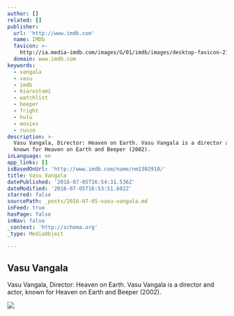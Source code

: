 ```yaml
---
author: []
related: []
publisher:
  url: 'http://www.imdb.com'
  name: IMDb
  favicon: >-
    http://ia.media-imdb.com/images/G/01/imdb/images/desktop-favicon-2165806970._CB270901283_.ico
  domain: www.imdb.com
keywords:
  - vangala
  - vasu
  - imdb
  - kiarostami
  - watchlist
  - beeper
  - fright
  - hulu
  - movies
  - russo
description: >-
  Vasu Vangala, Director: Heaven on Earth. Vasu Vangala is a director and actor,
  known for Heaven on Earth and Beeper (2002).
inLanguage: en
app_links: []
isBasedOnUrl: 'http://www.imdb.com/name/nm1302918/'
title: Vasu Vangala
datePublished: '2016-07-05T16:54:31.536Z'
dateModified: '2016-07-05T16:53:51.602Z'
starred: false
sourcePath: _posts/2016-07-05-vasu-vangala.md
inFeed: true
hasPage: false
inNav: false
_context: 'http://schema.org'
_type: MediaObject

---
```

<article style=""><h1>Vasu Vangala</h1><p>Vasu Vangala, Director: Heaven on Earth. Vasu Vangala is a director and actor, known for Heaven on Earth and Beeper (2002).</p><img src="http://ia.media-imdb.com/images/G/01/imdb/images/logos/imdb_fb_logo-1730868325._CB271207937_.png" /></article>